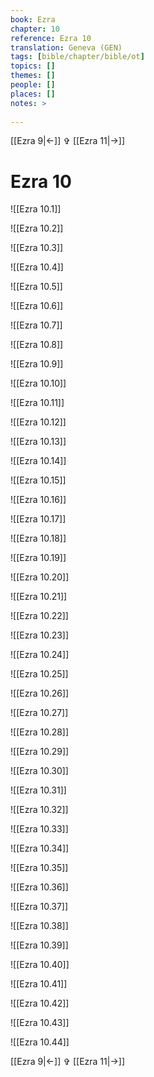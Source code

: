 ```yaml
---
book: Ezra
chapter: 10
reference: Ezra 10
translation: Geneva (GEN)
tags: [bible/chapter/bible/ot]
topics: []
themes: []
people: []
places: []
notes: >
  
---
```


[[Ezra 9|<-]] ✞ [[Ezra 11|->]]

# Ezra 10

![[Ezra 10.1]]

![[Ezra 10.2]]

![[Ezra 10.3]]

![[Ezra 10.4]]

![[Ezra 10.5]]

![[Ezra 10.6]]

![[Ezra 10.7]]

![[Ezra 10.8]]

![[Ezra 10.9]]

![[Ezra 10.10]]

![[Ezra 10.11]]

![[Ezra 10.12]]

![[Ezra 10.13]]

![[Ezra 10.14]]

![[Ezra 10.15]]

![[Ezra 10.16]]

![[Ezra 10.17]]

![[Ezra 10.18]]

![[Ezra 10.19]]

![[Ezra 10.20]]

![[Ezra 10.21]]

![[Ezra 10.22]]

![[Ezra 10.23]]

![[Ezra 10.24]]

![[Ezra 10.25]]

![[Ezra 10.26]]

![[Ezra 10.27]]

![[Ezra 10.28]]

![[Ezra 10.29]]

![[Ezra 10.30]]

![[Ezra 10.31]]

![[Ezra 10.32]]

![[Ezra 10.33]]

![[Ezra 10.34]]

![[Ezra 10.35]]

![[Ezra 10.36]]

![[Ezra 10.37]]

![[Ezra 10.38]]

![[Ezra 10.39]]

![[Ezra 10.40]]

![[Ezra 10.41]]

![[Ezra 10.42]]

![[Ezra 10.43]]

![[Ezra 10.44]]

[[Ezra 9|<-]] ✞ [[Ezra 11|->]]
